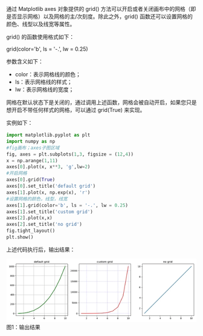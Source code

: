 通过 Matplotlib axes 对象提供的 grid() 方法可以开启或者关闭画布中的网格（即是否显示网格）以及网格的主/次刻度。除此之外，grid() 函数还可以设置网格的颜色、线型以及线宽等属性。

grid() 的函数使用格式如下：

grid(color='b', ls = '-.', lw = 0.25)

参数含义如下：

- color：表示网格线的颜色；
- ls：表示网格线的样式；
- lw：表示网格线的宽度；


网格在默认状态下是关闭的，通过调用上述函数，网格会被自动开启，如果您只是想开启不带任何样式的网格，可以通过 grid(True) 来实现。

实例如下：

```python
import matplotlib.pyplot as plt
import numpy as np
#fig画布；axes子图区域
fig, axes = plt.subplots(1,3, figsize = (12,4))
x = np.arange(1,11)
axes[0].plot(x, x**3, 'g',lw=2)
#开启网格
axes[0].grid(True)
axes[0].set_title('default grid')
axes[1].plot(x, np.exp(x), 'r')
#设置网格的颜色，线型，线宽
axes[1].grid(color='b', ls = '-.', lw = 0.25)
axes[1].set_title('custom grid')
axes[2].plot(x,x)
axes[2].set_title('no grid')
fig.tight_layout()
plt.show()
```

上述代码执行后，输出结果：



![grids网格绘图](res/1304226033-0.gif)
图1：输出结果